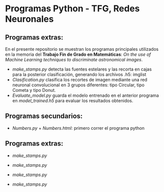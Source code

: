 # Programas Python - TFG, Redes Neuronales

## Programas extras:

En el presente repositorio se muestran los programas principales utilizados en la memoria del **Trabajo Fin de Grado en Matemáticas**: *On the use of Machine Learning techniques to discriminate astronomical images*.

- *make_stamps.py* detecta las fuentes estelares y las recorta en cajas para la posterior clasificación, generando los archivos .h5: imglist
- *Clasification.py* clasifica los recortes de imagen mediante una red neuronal convolucional en 3 grupos diferentes: tipo Circular, tipo Cometa y tipo Donut.
- *Evaluate_model.py* guarda el modelo entrenado en el anterior programa en *model_trained.h5* para evaluar los resultados obtenidos.

## Programas secundarios:

- *Numbers.py* + *Numbers.html*: primero correr el programa python


## Programas extras:

- *make_stamps.py*

- *make_stamps.py*

- *make_stamps.py*

- *make_stamps.py*
